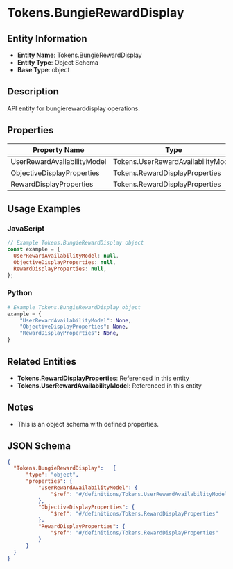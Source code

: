 # Tokens.BungieRewardDisplay

## Entity Information
- **Entity Name**: Tokens.BungieRewardDisplay
- **Entity Type**: Object Schema
- **Base Type**: object

## Description
API entity for bungierewarddisplay operations.

## Properties

| Property Name | Type | Description | Required |
|---------------|------|-------------|----------|
| UserRewardAvailabilityModel | Tokens.UserRewardAvailabilityModel |  | No |
| ObjectiveDisplayProperties | Tokens.RewardDisplayProperties |  | No |
| RewardDisplayProperties | Tokens.RewardDisplayProperties |  | No |

## Usage Examples

### JavaScript
```javascript
// Example Tokens.BungieRewardDisplay object
const example = {
  UserRewardAvailabilityModel: null,
  ObjectiveDisplayProperties: null,
  RewardDisplayProperties: null,
};
```

### Python
```python
# Example Tokens.BungieRewardDisplay object
example = {
    "UserRewardAvailabilityModel": None,
    "ObjectiveDisplayProperties": None,
    "RewardDisplayProperties": None,
}
```

## Related Entities
- **Tokens.RewardDisplayProperties**: Referenced in this entity
- **Tokens.UserRewardAvailabilityModel**: Referenced in this entity

## Notes
- This is an object schema with defined properties.

## JSON Schema
```json
{
  "Tokens.BungieRewardDisplay":   {
      "type": "object",
      "properties": {
          "UserRewardAvailabilityModel": {
              "$ref": "#/definitions/Tokens.UserRewardAvailabilityModel"
          },
          "ObjectiveDisplayProperties": {
              "$ref": "#/definitions/Tokens.RewardDisplayProperties"
          },
          "RewardDisplayProperties": {
              "$ref": "#/definitions/Tokens.RewardDisplayProperties"
          }
      }
  }
}
```
